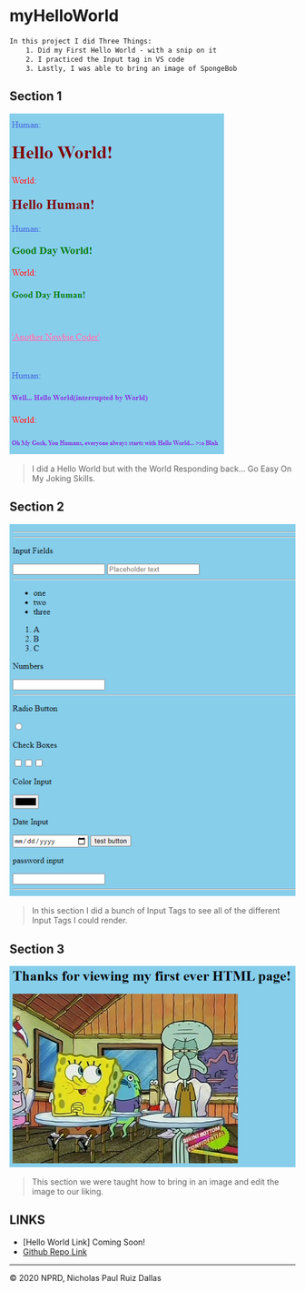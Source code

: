 # myHelloWorld

```
In this project I did Three Things: 
    1. Did my First Hello World - with a snip on it
    2. I practiced the Input tag in VS code
    3. Lastly, I was able to bring an image of SpongeBob 
```
## Section 1
![section1](./photos/section1.png)

>I did a Hello World but with the World Responding back... Go Easy On My Joking Skills.

## Section 2
![section2](./photos/section2.png)

>In this section I did a bunch of Input Tags to see all of the different Input Tags I could render.

## Section 3
![footer](./photos/footer.png)

>This section we were taught how to bring in an image and edit the image to our liking.


## LINKS

- [Hello World Link] Coming Soon!
- [Github Repo Link](https://github.com/nicholasd-uci/myHelloWorld)

- - -
© 2020 NPRD, Nicholas Paul Ruiz Dallas